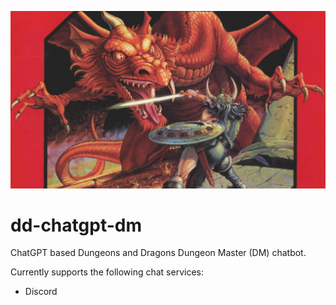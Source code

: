 ![](./assets/images/basic-dmg-cover-1280x720.png?raw=true)

# dd-chatgpt-dm

ChatGPT based Dungeons and Dragons Dungeon Master (DM) chatbot.

Currently supports the following chat services:

* Discord